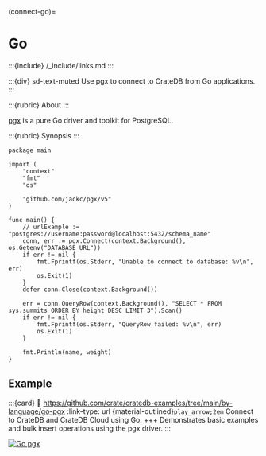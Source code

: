 (connect-go)=

# Go

:::{include} /_include/links.md
:::

:::{div} sd-text-muted
Use pgx to connect to CrateDB from Go applications.
:::

:::{rubric} About
:::

[pgx] is a pure Go driver and toolkit for PostgreSQL.

:::{rubric} Synopsis
:::

```golang
package main

import (
	"context"
	"fmt"
	"os"

	"github.com/jackc/pgx/v5"
)

func main() {
	// urlExample := "postgres://username:password@localhost:5432/schema_name"
	conn, err := pgx.Connect(context.Background(), os.Getenv("DATABASE_URL"))
	if err != nil {
		fmt.Fprintf(os.Stderr, "Unable to connect to database: %v\n", err)
		os.Exit(1)
	}
	defer conn.Close(context.Background())

	err = conn.QueryRow(context.Background(), "SELECT * FROM sys.summits ORDER BY height DESC LIMIT 3").Scan()
	if err != nil {
		fmt.Fprintf(os.Stderr, "QueryRow failed: %v\n", err)
		os.Exit(1)
	}

	fmt.Println(name, weight)
}
```


## Example

:::{card}
:link: https://github.com/crate/cratedb-examples/tree/main/by-language/go-pgx
:link-type: url
{material-outlined}`play_arrow;2em`
Connect to CrateDB and CrateDB Cloud using Go.
+++
Demonstrates basic examples and bulk insert operations using the pgx driver.
:::

[![Go pgx](https://github.com/crate/cratedb-examples/actions/workflows/lang-go-pgx.yml/badge.svg)](https://github.com/crate/cratedb-examples/actions/workflows/lang-go-pgx.yml)


[pgx]: https://github.com/jackc/pgx
